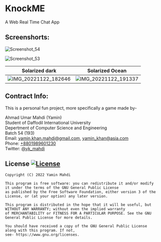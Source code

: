 # KnockME

A Web Real Time Chat App

## Screenshorts:

![Screenshot_54](https://user-images.githubusercontent.com/48239104/204683782-1d781d8a-b552-4d4d-b5bf-b18765f39a74.png)

![Screenshot_53](https://user-images.githubusercontent.com/48239104/204683747-c62c0e60-38d7-4ead-b014-99f4a7af2f19.png)

Solarized dark             |  Solarized Ocean
:-------------------------:|:-------------------------:
![IMG_20221122_182646](https://user-images.githubusercontent.com/48239104/204684078-4d69d060-1703-42c8-8445-5bc6f7e92cb0.png)  |  ![IMG_20221122_191337](https://user-images.githubusercontent.com/48239104/204684088-3a01aacc-488b-4163-9293-8b7c3f10bb7d.png)



 
## Contract Info:

This is a personal fun project, more specifically a game made by-  
  
Ahmad Umar Mahdi (Yamin)  
Student of Daffodil International University  
Depertment of Computer Science and Engineering  
Batch 54 (193)  
Email: yamin.khan.mahdi@gmail.com, yamin_khan@asia.com    
Phone: [+8801989601230](tel:+8801989601230)  
Twitter: [@yk\_mahdi](https://twitter.com/yk_mahdi)  
 
 
## License [![License](https://img.shields.io/badge/license-GPLv3-green.svg?style=flat)](https://github.com/YaminMahdi/KnockME/blob/main/LICENSE)
```
Copyright (C) 2022 Yamin Mahdi  
  
This program is free software: you can redistribute it and/or modify it under the terms of the GNU General Public License 
as published by the Free Software Foundation, either version 3 of the License, or (at your option) any later version.  
  
This program is distributed in the hope that it will be useful, but WITHOUT ANY WARRANTY; without even the implied warranty
of MERCHANTABILITY or FITNESS FOR A PARTICULAR PURPOSE. See the GNU General Public License for more details.  
  
You should have received a copy of the GNU General Public License along with this program. If not, 
see- https://www.gnu.org/licenses.
```
